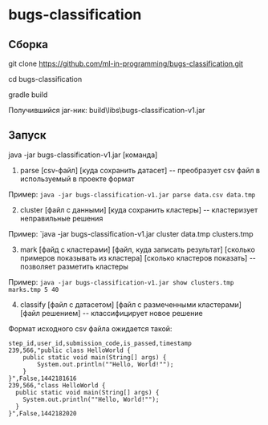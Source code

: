 # bugs-classification

## Сборка

git clone https://github.com/ml-in-programming/bugs-classification.git

cd bugs-classification

gradle build

Получившийся jar-ник: build\libs\bugs-classification-v1.jar

## Запуск

java -jar bugs-classification-v1.jar [команда]


1. parse [csv-файл] [куда сохранить датасет]   --  преобразует csv файл в используемый в проекте формат

Пример: `java -jar bugs-classification-v1.jar parse data.csv data.tmp`

2. cluster [файл с данными] [куда сохранить кластеры]   --   кластеризует неправильные решения  

Пример: `java -jar bugs-classification-v1.jar cluster data.tmp clusters.tmp

3. mark [файд с кластерами] [файл, куда записать результат] [сколько примеров показывать из кластера] [сколько кластеров показать]    --   позволяет разметить кластеры

Пример: `java -jar bugs-classification-v1.jar show clusters.tmp marks.tmp 5 40`

4. classify [файл с датасетом] [файл с размеченными кластерами] [файл решением]    --   классифицирует новое решение



Формат исходного csv файла ожидается такой:
```csv
step_id,user_id,submission_code,is_passed,timestamp
239,566,"public class HelloWorld {
	public static void main(String[] args) {
		System.out.println(""Hello, World!"");
	}
}",False,1442181616
239,566,"class HelloWorld {
  public static void main(String[] args) {
    System.out.println(""Hello, World!"");
  }
}",False,1442182020
```
